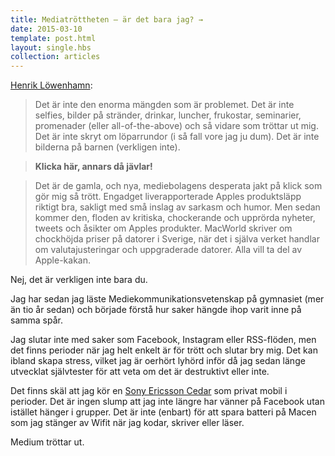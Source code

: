 ```yaml
---
title: Mediatröttheten – är det bara jag? →
date: 2015-03-10
template: post.html
layout: single.hbs
collection: articles
---
```

[Henrik Löwenhamn](http://lowenhamn.se/socialamedier/mediatrottheten-ar-det-bara-jag):

> Det är inte den enorma mängden som är problemet. Det är inte selfies, bilder på stränder, drinkar, luncher, frukostar, seminarier, promenader (eller all-of-the-above) och så vidare som tröttar ut mig. Det är inte skryt om löparrundor (i så fall vore jag ju dum). Det är inte bilderna på barnen (verkligen inte).

> **Klicka här, annars då jävlar!**

> Det är de gamla, och nya, mediebolagens desperata jakt på klick som gör mig så trött. Engadget liverapporterade Apples produktsläpp riktigt bra, sakligt med små inslag av sarkasm och humor. Men sedan kommer den, floden av kritiska, chockerande och upprörda nyheter, tweets och åsikter om Apples produkter. MacWorld skriver om chockhöjda priser på datorer i Sverige, när det i själva verket handlar om valutajusteringar och uppgraderade datorer. Alla vill ta del av Apple-kakan.

Nej, det är verkligen inte bara du.

Jag har sedan jag läste Mediekommunikationsvetenskap på gymnasiet (mer än tio år sedan) och började förstå hur saker hängde ihop varit inne på samma spår.

Jag slutar inte med saker som Facebook, Instagram eller RSS-flöden, men det finns perioder när jag helt enkelt är för trött och slutar bry mig. Det kan ibland skapa stress, vilket jag är oerhört lyhörd inför då jag sedan länge utvecklat självtester för att veta om det är destruktivt eller inte.

Det finns skäl att jag kör en [Sony Ericsson Cedar](https://en.wikipedia.org/wiki/Sony_Ericsson_Cedar) som privat mobil i perioder. Det är ingen slump att jag inte längre har vänner på Facebook utan istället hänger i grupper. Det är inte (enbart) för att spara batteri på Macen som jag stänger av Wifit när jag kodar, skriver eller läser.

Medium tröttar ut.